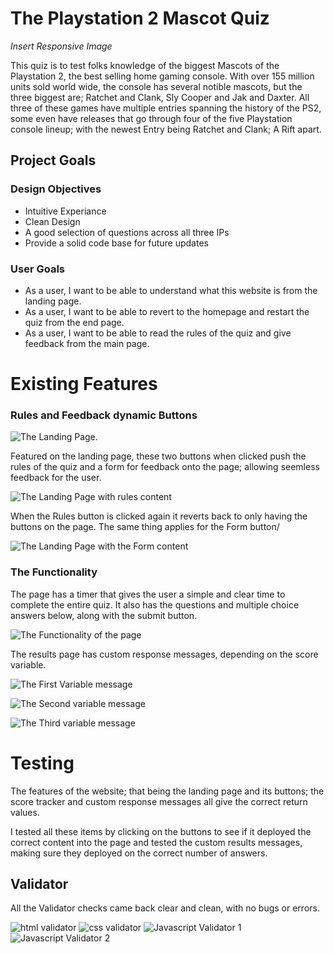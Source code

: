 # The Playstation 2 Mascot Quiz

*Insert Responsive Image*

This quiz is to test folks knowledge of the biggest Mascots of the Playstation 2, the best selling home gaming console. With over 155 million units sold world wide, the console has 
several notible mascots, but the three biggest are; Ratchet and Clank, Sly Cooper and Jak and Daxter. All three of these games have multiple entries spanning the history of the PS2, 
some even have releases that go through four of the five Playstation console lineup; with the newest Entry being Ratchet and Clank; A Rift apart. 

## Project Goals

### Design Objectives

- Intuitive Experiance
- Clean Design
- A good selection of questions across all three IPs
- Provide a solid code base for future updates

### User Goals

- As a user, I want to be able to understand what this website is from the landing page. 
- As a user, I want to be able to revert to the homepage and restart the quiz from the end page. 
- As a user, I want to be able to read the rules of the quiz and give feedback from the main page. 

# Existing Features

### Rules and Feedback dynamic Buttons

![The Landing Page.](./assets/images/landingpage.png)

Featured on the landing page, these two buttons when clicked push the rules of the quiz and a form for feedback onto the page; allowing seemless feedback for the user. 

![The Landing Page with rules content](/assets/images/rules.png)

When the Rules button is clicked again it reverts back to only having the buttons on the page. The same thing applies for the Form button/ 

![The Landing Page with the Form content](/assets/images/feedbackform.png)

### The Functionality

The page has a timer that gives the user a simple and clear time to complete the entire quiz. It also has the questions and multiple choice answers below, along with the submit button. 

![The Functionality of the page](/assets/images/functionality.png)

The results page has custom response messages, depending on the score variable. 

![The First Variable message](/assets/images/variable1.png)

![The Second variable message](/assets/images/variable2.png)

![The Third variable message](/assets/images/variable3.png)

# Testing

The features of the website; that being the landing page and its buttons; the score tracker and custom response messages all give the correct return values. 

I tested all these items by clicking on the buttons to see if it deployed the correct content into the page and tested the custom results messages, making sure they deployed on the correct number of answers.

## Validator 

All the Validator checks came back clear and clean, with no bugs or errors. 

![html validator](/assets/images/htmlvalidator.png)
![css validator](/assets/images/cssvalidator.png)
![Javascript Validator 1](/assets/images/java1.png)
![Javascript Validator 2](/assets/images/java2.png)